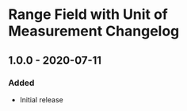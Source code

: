 # Range Field with Unit of Measurement Changelog

## 1.0.0 - 2020-07-11
### Added
- Initial release

